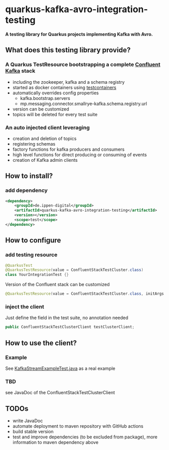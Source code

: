 # quarkus-kafka-avro-integration-testing

**A testing library for Quarkus projects implementing Kafka with Avro.**

## What does this testing library provide?

### A Quarkus TestResource bootstrapping a complete [Confluent Kafka](https://www.confluent.io/) stack
* including the zookeeper, kafka and a schema registry 
* started as docker containers using [testcontainers](https://www.testcontainers.org/)
* automatically overrides config properties
  * kafka.bootstrap.servers
  * mp.messaging.connector.smallrye-kafka.schema.registry.url
* version can be customized
* topics will be deleted for every test suite

### An auto injected client leveraging
* creation and deletion of topics
* registering schemas
* factory functions for kafka producers and consumers
* high level functions for direct producing or consuming of events
* creation of Kafka admin clients

## How to install?
### add dependency
```xml
<dependency>
    <groupId>de.ippen-digital</groupId>
    <artifactId>quarkus-kafka-avro-integration-testing</artifactId>
    <version></version>
    <scope>test</scope>
</dependency>
```
  
## How to configure
### add testing resource

```java
@QuarkusTest
@QuarkusTestResource(value = ConfluentStackTestCluster.class)
class YourIntegrationTest {}
```

Version of the Confluent stack can be customized
```java
@QuarkusTestResource(value = ConfluentStackTestCluster.class, initArgs = {@ResourceArg(name = ConfluentStackTestCluster.CONFLUENT_VERSION_ARG, value = "5.3.1")})
```

### inject the client

Just define the field in the test suite, no annotation needed
```java
public ConfluentStackTestClusterClient testClusterClient;
```

## How to use the client?

### Example

See [KafkaStreamExampleTest.java](src/test/java/de/id/quarkus/kafka/testing/KafkaStreamExampleTest.java) as a real example
### TBD
see JavaDoc of the ConfluentStackTestClusterClient

## TODOs
* write JavaDoc
* automate deployment to maven repository with GitHub actions
* build stable version
* test and improve dependencies (to be excluded from package), more information to maven dependency above